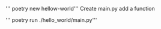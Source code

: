 ''' poetry new hellow-world'''
Create main.py
add a function

''' poetry run ./hello_world/main.py'''